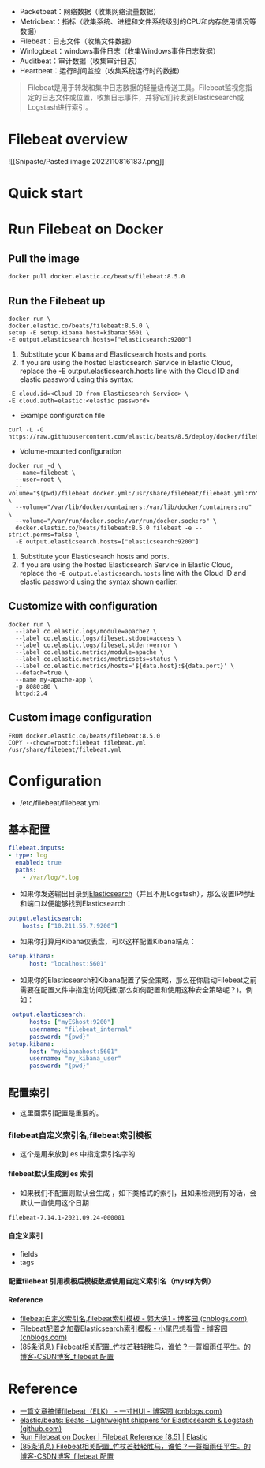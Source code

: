 -   Packetbeat：网络数据（收集网络流量数据）
-   Metricbeat：指标（收集系统、进程和文件系统级别的CPU和内存使用情况等数据）
-   Filebeat：日志文件（收集文件数据）
-   Winlogbeat：windows事件日志（收集Windows事件日志数据）
-   Auditbeat：审计数据（收集审计日志）
-   Heartbeat：运行时间监控（收集系统运行时的数据）

> Filebeat是用于转发和集中日志数据的轻量级传送工具。Filebeat监视您指定的日志文件或位置，收集日志事件，并将它们转发到Elasticsearch或 Logstash进行索引。

# Filebeat overview

![[Snipaste/Pasted image 20221108161837.png]]

# Quick start



# Run Filebeat on Docker
## Pull the image
```shell
docker pull docker.elastic.co/beats/filebeat:8.5.0
```
## Run the Filebeat up
```shell
docker run \
docker.elastic.co/beats/filebeat:8.5.0 \
setup -E setup.kibana.host=kibana:5601 \
-E output.elasticsearch.hosts=["elasticsearch:9200"]  
```
1. Substitute your Kibana and Elasticsearch hosts and ports.
2. If you are using the hosted Elasticsearch Service in Elastic Cloud, replace the -E output.elasticsearch.hosts line with the Cloud ID and elastic password using this syntax:

```shell
-E cloud.id=<Cloud ID from Elasticsearch Service> \
-E cloud.auth=elastic:<elastic password>
```

- Examlpe configuration file
```shell
curl -L -O https://raw.githubusercontent.com/elastic/beats/8.5/deploy/docker/filebeat.docker.yml
```
- Volume-mounted configuration
```shell
docker run -d \
  --name=filebeat \
  --user=root \
  --volume="$(pwd)/filebeat.docker.yml:/usr/share/filebeat/filebeat.yml:ro" \
  --volume="/var/lib/docker/containers:/var/lib/docker/containers:ro" \
  --volume="/var/run/docker.sock:/var/run/docker.sock:ro" \
  docker.elastic.co/beats/filebeat:8.5.0 filebeat -e --strict.perms=false \
  -E output.elasticsearch.hosts=["elasticsearch:9200"]
```
1. Substitute your Elasticsearch hosts and ports.
2. If you are using the hosted Elasticsearch Service in Elastic Cloud, replace the `-E output.elasticsearch.hosts` line with the Cloud ID and elastic password using the syntax shown earlier.

## Customize with configuration
```shell
docker run \
  --label co.elastic.logs/module=apache2 \
  --label co.elastic.logs/fileset.stdout=access \
  --label co.elastic.logs/fileset.stderr=error \
  --label co.elastic.metrics/module=apache \
  --label co.elastic.metrics/metricsets=status \
  --label co.elastic.metrics/hosts='${data.host}:${data.port}' \
  --detach=true \
  --name my-apache-app \
  -p 8080:80 \
  httpd:2.4
```


## Custom image configuration
```shell
FROM docker.elastic.co/beats/filebeat:8.5.0
COPY --chown=root:filebeat filebeat.yml /usr/share/filebeat/filebeat.yml
```
# Configuration
-  /etc/filebeat/filebeat.yml

## 基本配置
```yml
filebeat.inputs:
- type: log
  enabled: true
  paths:
    - /var/log/*.log
```

- 如果你发送输出目录到[Elasticsearch](https://so.csdn.net/so/search?q=Elasticsearch&spm=1001.2101.3001.7020)（并且不用Logstash），那么设置IP地址和端口以便能够找到Elasticsearch：

```yml
output.elasticsearch:
    hosts: ["10.211.55.7:9200"]
```
- 如果你打算用Kibana仪表盘，可以这样配置Kibana端点：
```yml
setup.kibana:
      host: "localhost:5601"
```
- 如果你的Elasticsearch和Kibana配置了安全策略，那么在你启动Filebeat之前需要在配置文件中指定访问凭据(那么如何配置和使用这种安全策略呢？)。例如：
```yml
 output.elasticsearch:
      hosts: ["myEShost:9200"]
      username: "filebeat_internal"
      password: "{pwd}" 
setup.kibana:
      host: "mykibanahost:5601"
      username: "my_kibana_user"  
      password: "{pwd}"
```
## 配置索引
- 这里面索引配置是重要的。

### filebeat自定义索引名,filebeat索引模板
-  这个是用来放到 es 中指定索引名字的

#### filebeat默认生成到 es 索引
- 如果我们不配置则默认会生成 ，如下类格式的索引，且如果检测到有的话，会默认一直使用这个日期
```shell
filebeat-7.14.1-2021.09.24-000001
```
#### 自定义索引
- fields
- tags

#### 配置filebeat 引用模板后模板数据使用自定义索引名（mysql为例）

#### Reference
- [filebeat自定义索引名,filebeat索引模板 - 郭大侠1 - 博客园 (cnblogs.com)](https://www.cnblogs.com/gered/p/15386300.html#!comments)
- [Filebeat配置之加载Elasticsearch索引模板 - 小尾巴想看雪 - 博客园 (cnblogs.com)](https://www.cnblogs.com/qinwengang/p/10980871.html)
- [(85条消息) Filebeat相关配置_竹杖芒鞋轻胜马，谁怕？一蓑烟雨任平生。的博客-CSDN博客_filebeat 配置](https://blog.csdn.net/qq_21127151/article/details/113112198?ops_request_misc=&request_id=&biz_id=102&spm=1018.2226.3001.4187)

# Reference
- [一篇文章搞懂filebeat（ELK） - 一寸HUI - 博客园 (cnblogs.com)](https://www.cnblogs.com/zsql/p/13137833.html)
- [elastic/beats: Beats - Lightweight shippers for Elasticsearch & Logstash (github.com)](https://github.com/elastic/beats)
- [Run Filebeat on Docker | Filebeat Reference [8.5] | Elastic](https://www.elastic.co/guide/en/beats/filebeat/current/running-on-docker.html)
- [(85条消息) Filebeat相关配置_竹杖芒鞋轻胜马，谁怕？一蓑烟雨任平生。的博客-CSDN博客_filebeat 配置](https://blog.csdn.net/qq_21127151/article/details/113112198?ops_request_misc=&request_id=&biz_id=102&spm=1018.2226.3001.4187)

